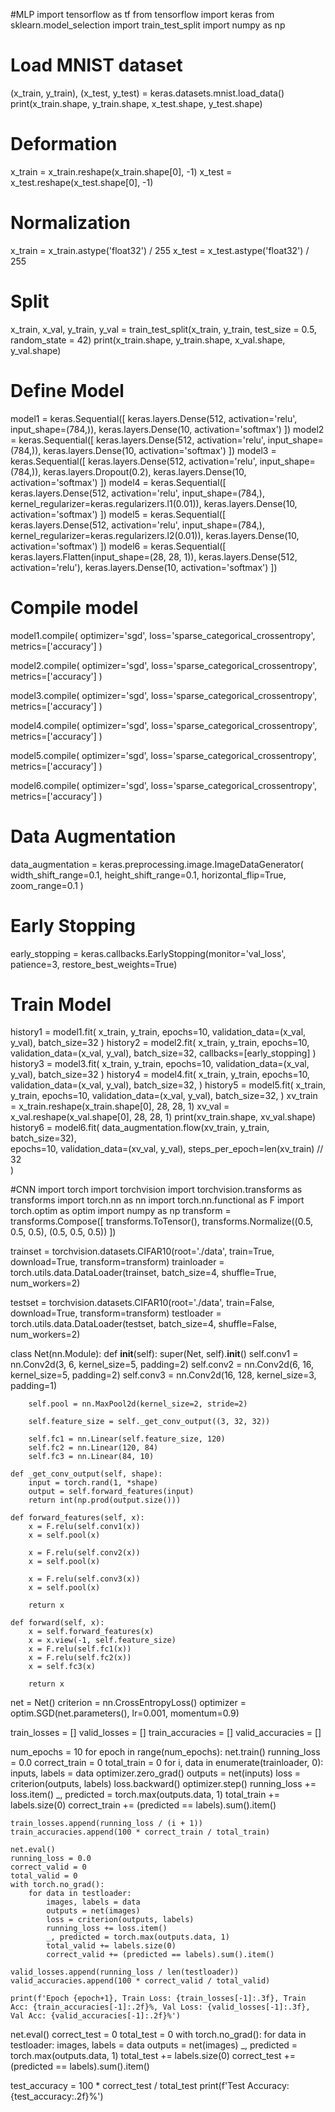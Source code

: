 #MLP
import tensorflow as tf 
from tensorflow import keras
from sklearn.model_selection import train_test_split
import numpy as np
# Load MNIST dataset
(x_train, y_train), (x_test, y_test) = keras.datasets.mnist.load_data()
print(x_train.shape, y_train.shape, x_test.shape, y_test.shape)
# Deformation
x_train = x_train.reshape(x_train.shape[0], -1)
x_test = x_test.reshape(x_test.shape[0], -1)
# Normalization
x_train = x_train.astype('float32') / 255
x_test = x_test.astype('float32') / 255
# Split
x_train, x_val, y_train, y_val = train_test_split(x_train, y_train, test_size = 0.5, random_state = 42)
print(x_train.shape, y_train.shape, x_val.shape, y_val.shape)
# Define Model
model1 = keras.Sequential([
    keras.layers.Dense(512, activation='relu', input_shape=(784,)),
    keras.layers.Dense(10, activation='softmax')
])
model2 = keras.Sequential([
    keras.layers.Dense(512, activation='relu', input_shape=(784,)),
    keras.layers.Dense(10, activation='softmax')
])
model3 = keras.Sequential([
    keras.layers.Dense(512, activation='relu', input_shape=(784,)),
    keras.layers.Dropout(0.2),
    keras.layers.Dense(10, activation='softmax')
])
model4 = keras.Sequential([
    keras.layers.Dense(512, activation='relu', input_shape=(784,), kernel_regularizer=keras.regularizers.l1(0.01)),
    keras.layers.Dense(10, activation='softmax')
])
model5 = keras.Sequential([
    keras.layers.Dense(512, activation='relu', input_shape=(784,), kernel_regularizer=keras.regularizers.l2(0.01)),
    keras.layers.Dense(10, activation='softmax')
])
model6 = keras.Sequential([
    keras.layers.Flatten(input_shape=(28, 28, 1)), 
    keras.layers.Dense(512, activation='relu'),
    keras.layers.Dense(10, activation='softmax')
])
# Compile model
model1.compile(
    optimizer='sgd',
    loss='sparse_categorical_crossentropy',
    metrics=['accuracy']
)

model2.compile(
    optimizer='sgd',
    loss='sparse_categorical_crossentropy',
    metrics=['accuracy']
)

model3.compile(
    optimizer='sgd',
    loss='sparse_categorical_crossentropy',
    metrics=['accuracy']
)

model4.compile(
    optimizer='sgd',
    loss='sparse_categorical_crossentropy',
    metrics=['accuracy']
)

model5.compile(
    optimizer='sgd',
    loss='sparse_categorical_crossentropy',
    metrics=['accuracy']
)

model6.compile(
    optimizer='sgd',
    loss='sparse_categorical_crossentropy',
    metrics=['accuracy']
)
# Data Augmentation
data_augmentation = keras.preprocessing.image.ImageDataGenerator(
    width_shift_range=0.1,
    height_shift_range=0.1,
    horizontal_flip=True,
    zoom_range=0.1
)
# Early Stopping
early_stopping = keras.callbacks.EarlyStopping(monitor='val_loss', patience=3, restore_best_weights=True)
# Train Model
history1 = model1.fit(
    x_train, y_train,
    epochs=10,
    validation_data=(x_val, y_val),
    batch_size=32
)
history2 = model2.fit(
    x_train, y_train,
    epochs=10,
    validation_data=(x_val, y_val),
    batch_size=32,
    callbacks=[early_stopping]
)
history3 = model3.fit(
    x_train, y_train,
    epochs=10,
    validation_data=(x_val, y_val),
    batch_size=32
)
history4 = model4.fit(
    x_train, y_train,
    epochs=10,
    validation_data=(x_val, y_val),
    batch_size=32,
)
history5 = model5.fit(
    x_train, y_train,
    epochs=10,
    validation_data=(x_val, y_val),
    batch_size=32,
)
xv_train = x_train.reshape(x_train.shape[0], 28, 28, 1)
xv_val = x_val.reshape(x_val.shape[0], 28, 28, 1)
print(xv_train.shape, xv_val.shape)
history6 = model6.fit(
    data_augmentation.flow(xv_train, y_train, batch_size=32),  
    epochs=10,
    validation_data=(xv_val, y_val), 
    steps_per_epoch=len(xv_train) // 32  
)

#CNN
import torch
import torchvision
import torchvision.transforms as transforms
import torch.nn as nn
import torch.nn.functional as F
import torch.optim as optim
import numpy as np
transform = transforms.Compose([
    transforms.ToTensor(),
    transforms.Normalize((0.5, 0.5, 0.5), (0.5, 0.5, 0.5))
])

trainset = torchvision.datasets.CIFAR10(root='./data', train=True, download=True, transform=transform)
trainloader = torch.utils.data.DataLoader(trainset, batch_size=4, shuffle=True, num_workers=2)

testset = torchvision.datasets.CIFAR10(root='./data', train=False, download=True, transform=transform)
testloader = torch.utils.data.DataLoader(testset, batch_size=4, shuffle=False, num_workers=2)

class Net(nn.Module):
    def __init__(self):
        super(Net, self).__init__()
        self.conv1 = nn.Conv2d(3, 6, kernel_size=5, padding=2)
        self.conv2 = nn.Conv2d(6, 16, kernel_size=5, padding=2)
        self.conv3 = nn.Conv2d(16, 128, kernel_size=3, padding=1)
        
        self.pool = nn.MaxPool2d(kernel_size=2, stride=2)
        
        self.feature_size = self._get_conv_output((3, 32, 32))

        self.fc1 = nn.Linear(self.feature_size, 120)
        self.fc2 = nn.Linear(120, 84)
        self.fc3 = nn.Linear(84, 10)

    def _get_conv_output(self, shape):
        input = torch.rand(1, *shape)
        output = self.forward_features(input)
        return int(np.prod(output.size()))

    def forward_features(self, x):
        x = F.relu(self.conv1(x))
        x = self.pool(x)
        
        x = F.relu(self.conv2(x))
        x = self.pool(x)
        
        x = F.relu(self.conv3(x))
        x = self.pool(x)
        
        return x

    def forward(self, x):
        x = self.forward_features(x)
        x = x.view(-1, self.feature_size)
        x = F.relu(self.fc1(x))
        x = F.relu(self.fc2(x))
        x = self.fc3(x)

        return x

net = Net()
criterion = nn.CrossEntropyLoss()
optimizer = optim.SGD(net.parameters(), lr=0.001, momentum=0.9)

train_losses = []
valid_losses = []
train_accuracies = []
valid_accuracies = []

num_epochs = 10
for epoch in range(num_epochs):
    net.train()
    running_loss = 0.0
    correct_train = 0
    total_train = 0
    for i, data in enumerate(trainloader, 0):
        inputs, labels = data
        optimizer.zero_grad()
        outputs = net(inputs)
        loss = criterion(outputs, labels)
        loss.backward()
        optimizer.step()
        running_loss += loss.item()
        _, predicted = torch.max(outputs.data, 1)
        total_train += labels.size(0)
        correct_train += (predicted == labels).sum().item()
    
    train_losses.append(running_loss / (i + 1))
    train_accuracies.append(100 * correct_train / total_train)
    
    net.eval()
    running_loss = 0.0
    correct_valid = 0
    total_valid = 0
    with torch.no_grad():
        for data in testloader:
            images, labels = data
            outputs = net(images)
            loss = criterion(outputs, labels)
            running_loss += loss.item()
            _, predicted = torch.max(outputs.data, 1)
            total_valid += labels.size(0)
            correct_valid += (predicted == labels).sum().item()
    
    valid_losses.append(running_loss / len(testloader))
    valid_accuracies.append(100 * correct_valid / total_valid)
    
    print(f'Epoch {epoch+1}, Train Loss: {train_losses[-1]:.3f}, Train Acc: {train_accuracies[-1]:.2f}%, Val Loss: {valid_losses[-1]:.3f}, Val Acc: {valid_accuracies[-1]:.2f}%')

net.eval()
correct_test = 0
total_test = 0
with torch.no_grad():
    for data in testloader:
        images, labels = data
        outputs = net(images)
        _, predicted = torch.max(outputs.data, 1)
        total_test += labels.size(0)
        correct_test += (predicted == labels).sum().item()

test_accuracy = 100 * correct_test / total_test
print(f'Test Accuracy: {test_accuracy:.2f}%')

